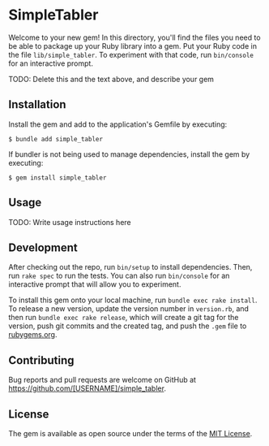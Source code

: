 # SimpleTabler

Welcome to your new gem! In this directory, you'll find the files you need to be able to package up your Ruby library into a gem. Put your Ruby code in the file `lib/simple_tabler`. To experiment with that code, run `bin/console` for an interactive prompt.

TODO: Delete this and the text above, and describe your gem

## Installation

Install the gem and add to the application's Gemfile by executing:

    $ bundle add simple_tabler

If bundler is not being used to manage dependencies, install the gem by executing:

    $ gem install simple_tabler

## Usage

TODO: Write usage instructions here

## Development

After checking out the repo, run `bin/setup` to install dependencies. Then, run `rake spec` to run the tests. You can also run `bin/console` for an interactive prompt that will allow you to experiment.

To install this gem onto your local machine, run `bundle exec rake install`. To release a new version, update the version number in `version.rb`, and then run `bundle exec rake release`, which will create a git tag for the version, push git commits and the created tag, and push the `.gem` file to [rubygems.org](https://rubygems.org).

## Contributing

Bug reports and pull requests are welcome on GitHub at https://github.com/[USERNAME]/simple_tabler.

## License

The gem is available as open source under the terms of the [MIT License](https://opensource.org/licenses/MIT).
